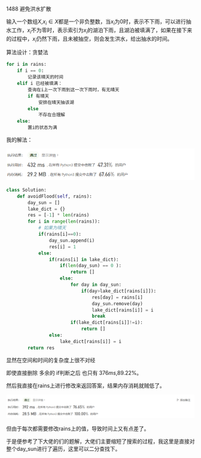 1488 避免洪水扩散



输入一个数组$X$,$x_i \in X$都是一个非负整数，当$x_i$为0时，表示不下雨，可以进行抽水工作，$x_i$不为零时，表示索引为$x_i$的湖泊下雨，且湖泊被填满了，如果在接下来的过程中，$x_i$仍然下雨，且未被抽空，则会发生洪水，给出抽水的时间。



算法设计：贪婪法

```python
for i in rains:
    if i == 0:
        记录该晴天的时间
    elif i 已经被填满：
    	查询在i上一次下雨到这一次下雨时，有无晴天
        if 有晴天
        	安排在晴天抽该湖
        else
        	不存在合理解
    else:
       	置i的状态为满
```

我的解法：

![image-20210529193152515](../img/image-20210529193152515.png)

```python
class Solution:
    def avoidFlood(self, rains):
        day_sun = []
        lake_dict = {}
        res = [-1] * len(rains)
        for i in range(len(rains)):
            # 如果为晴天
            if(rains[i]==0):
                day_sun.append(i)
                res[i] = 1
            else:
                if(rains[i] in lake_dict):              
                    if(len(day_sun) == 0 ):
                        return []
                    else:
                        for day in day_sun:
                            if(day>lake_dict[rains[i]]):
                                res[day] = rains[i]
                                day_sun.remove(day)
                                lake_dict[rains[i]] = i
                                break
                        if(lake_dict[rains[i]]!=i):
                            return []
                else:
                    lake_dict[rains[i]] = i
        return res
```

显然在空间和时间的复杂度上很不对经

即使直接删除 多余的 if判断之后 也只有 376$ms$,89.22%。



然后我直接在rains上进行修改来返回答案，结果内存消耗就贼低了。

![image-20210529193757216](../img/image-20210529193757216.png)

但由于每次都需要修改rains上的值，导致时间上又有点差了。



于是便参考了下大佬的们的题解，大佬们主要缩短了搜索的过程，我这里是直接对整个day_sun进行了遍历，这里可以二分查找下。

